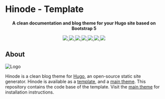 # Hinode - Template

<!-- Tagline -->
<p align="center">
    <b>A clean documentation and blog theme for your Hugo site based on Bootstrap 5</b>
    <br />
</p>

<!-- Badges -->
<p align="center">
    <a href="https://gohugo.io" alt="Hugo website">
        <img src="https://img.shields.io/badge/generator-hugo-brightgreen" />
    </a>
    <a href="https://app.netlify.com/sites/gethinode-template/deploys" alt="Netlify Status">
        <img src="https://img.shields.io/netlify/bbe29d40-f246-44fc-ac33-3c48e4776a11" />
    </a>
    <a href="https://stats.uptimerobot.com/xyGVYhLJmV" alt="UptimeRobot Status">
        <img src="https://img.shields.io/uptimerobot/status/m793642596-ec67b9245f33e4f365f0da66" />
    </a>
    <a href="https://github.com/gethinode/template/commits/main" alt="Last commit">
        <img src="https://img.shields.io/github/last-commit/gethinode/template.svg" />
    </a>
    <a href="https://github.com/gethinode/template/issues" alt="Issues">
        <img src="https://img.shields.io/github/issues/gethinode/template.svg" />
    </a>
    <a href="https://github.com/gethinode/template/pulls" alt="Pulls">
        <img src="https://img.shields.io/github/issues-pr-raw/gethinode/template.svg" />
    </a>
    <a href="https://github.com/gethinode/template/blob/main/LICENSE" alt="License">
        <img src="https://img.shields.io/github/license/gethinode/template" />
    </a>
</p>

## About

![Logo](https://raw.githubusercontent.com/gethinode/hinode/main/static/img/logo.png)

Hinode is a clean blog theme for [Hugo][hugo], an open-source static site generator. Hinode is available as a [template][repository_template], and a [main theme][repository]. This repository contains the code base of the template. Visit the [main theme][repository] for installation instructions.

<!-- MARKDOWN PUBLIC LINKS -->
[hugo]: https://gohugo.io

<!-- MARKDOWN MAINTAINED LINKS -->
<!-- TODO: add blog link
[blog]: https://markdumay.com
-->

[repository]: https://github.com/gethinode/hinode.git
[repository_template]: https://github.com/gethinode/template.git
